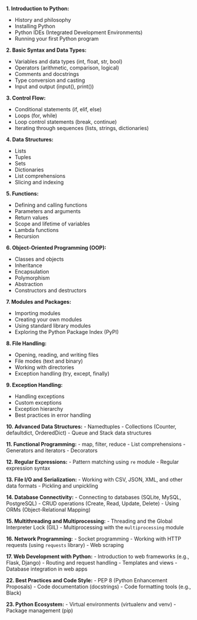 **1. Introduction to Python:**
   - History and philosophy
   - Installing Python
   - Python IDEs (Integrated Development Environments)
   - Running your first Python program

**2. Basic Syntax and Data Types:**
   - Variables and data types (int, float, str, bool)
   - Operators (arithmetic, comparison, logical)
   - Comments and docstrings
   - Type conversion and casting
   - Input and output (input(), print())

**3. Control Flow:**
   - Conditional statements (if, elif, else)
   - Loops (for, while)
   - Loop control statements (break, continue)
   - Iterating through sequences (lists, strings, dictionaries)
   
**4. Data Structures:**
   - Lists
   - Tuples
   - Sets
   - Dictionaries
   - List comprehensions
   - Slicing and indexing

**5. Functions:**
   - Defining and calling functions
   - Parameters and arguments
   - Return values
   - Scope and lifetime of variables
   - Lambda functions
   - Recursion

**6. Object-Oriented Programming (OOP):**
   - Classes and objects
   - Inheritance
   - Encapsulation
   - Polymorphism
   - Abstraction
   - Constructors and destructors

**7. Modules and Packages:**
   - Importing modules
   - Creating your own modules
   - Using standard library modules
   - Exploring the Python Package Index (PyPI)

**8. File Handling:**
   - Opening, reading, and writing files
   - File modes (text and binary)
   - Working with directories
   - Exception handling (try, except, finally)

**9. Exception Handling:**
   - Handling exceptions
   - Custom exceptions
   - Exception hierarchy
   - Best practices in error handling

**10. Advanced Data Structures:**
    - Namedtuples
    - Collections (Counter, defaultdict, OrderedDict)
    - Queue and Stack data structures

**11. Functional Programming:**
    - map, filter, reduce
    - List comprehensions
    - Generators and iterators
    - Decorators

**12. Regular Expressions:**
    - Pattern matching using `re` module
    - Regular expression syntax

**13. File I/O and Serialization:**
    - Working with CSV, JSON, XML, and other data formats
    - Pickling and unpickling

**14. Database Connectivity:**
    - Connecting to databases (SQLite, MySQL, PostgreSQL)
    - CRUD operations (Create, Read, Update, Delete)
    - Using ORMs (Object-Relational Mapping)

**15. Multithreading and Multiprocessing:**
    - Threading and the Global Interpreter Lock (GIL)
    - Multiprocessing with the `multiprocessing` module

**16. Network Programming:**
    - Socket programming
    - Working with HTTP requests (using `requests` library)
    - Web scraping

**17. Web Development with Python:**
    - Introduction to web frameworks (e.g., Flask, Django)
    - Routing and request handling
    - Templates and views
    - Database integration in web apps

**22. Best Practices and Code Style:**
    - PEP 8 (Python Enhancement Proposals)
    - Code documentation (docstrings)
    - Code formatting tools (e.g., Black)

**23. Python Ecosystem:**
    - Virtual environments (virtualenv and venv)
    - Package management (pip)